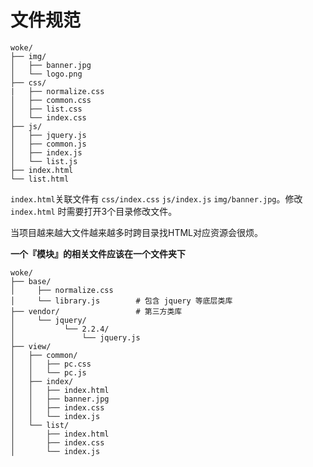 # 文件规范

```
woke/
├── img/
│   ├── banner.jpg
│   └── logo.png
├── css/
|   ├── normalize.css
│   ├── common.css
│   ├── list.css    
│   └── index.css   
├── js/
│   ├── jquery.js
│   ├── common.js
│   ├── index.js
│   └── list.js
├── index.html
└── list.html
```

`index.html`关联文件有 `css/index.css` `js/index.js` `img/banner.jpg`。修改 `index.html` 时需要打开3个目录修改文件。

当项目越来越大文件越来越多时跨目录找HTML对应资源会很烦。

**一个『模块』的相关文件应该在一个文件夹下**

```
woke/
├── base/
│     ├── normalize.css
│     └── library.js        # 包含 jquery 等底层类库
├── vendor/                 # 第三方类库
│     └── jquery/
│           └── 2.2.4/
│               └── jquery.js
├── view/
│   ├── common/
│   │   ├── pc.css
│   │   └── pc.js
│   ├── index/
│   │   ├── index.html
│   │   ├── banner.jpg
│   │   ├── index.css
│   │   └── index.js
│   └── list/
│       ├── index.html
│       ├── index.css
│       └── index.js
```
